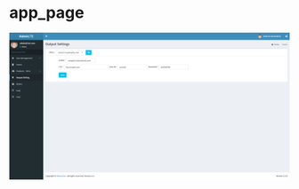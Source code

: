 # app_page

[![Software License](https://github.com/GLD110/Shopify-JZ-Search/blob/master/uploads/pdf-send.png)](LICENSE.md)
